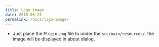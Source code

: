 ```yaml
---
title: Logo image
date: 2018-06-23
permalink: /docs/logo-image/
---
```


* Just place the `Plugin.png` file to under the `src/main/resources/`. the image will be displayed in about dialog.